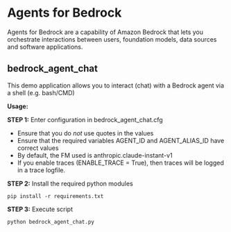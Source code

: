 # Agents for Bedrock

Agents for Bedrock are a capability of Amazon Bedrock that lets you orchestrate interactions between users, foundation models, data sources and software applications.

## bedrock_agent_chat

This demo application allows you to interact (chat) with a Bedrock agent via a shell (e.g. bash/CMD)

**Usage:**

**STEP 1:** Enter configuration in bedrock_agent_chat.cfg
- Ensure that you do *not* use quotes in the values
- Ensure that the required variables AGENT_ID and AGENT_ALIAS_ID have correct values
- By default, the FM used is anthropic.claude-instant-v1
- If you enable traces (ENABLE_TRACE = True), then traces will be logged in a trace logfile.

**STEP 2:** Install the required python modules
```
pip install -r requirements.txt
```

**STEP 3:** Execute script
```
python bedrock_agent_chat.py
```